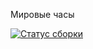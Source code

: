 Мировые часы

[![Статус сборки](https://ci.appveyor.com/api/projects/status/dl8kn39pqjva38yw?svg=true)](https://ci.appveyor.com/project/DenisKomov/ra16-homeworks-lifecycle-http-watches) 

